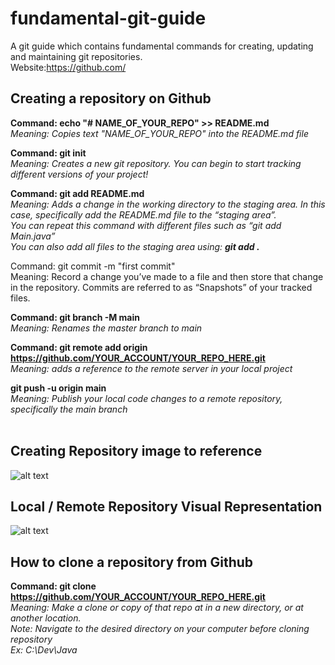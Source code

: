 # fundamental-git-guide
A git guide which contains fundamental commands for creating, updating and maintaining git repositories. 
<br/>Website:https://github.com/ 


## Creating a repository on Github

**Command: echo "# NAME_OF_YOUR_REPO" >> README.md** 
<br/>*Meaning: Copies text "NAME_OF_YOUR_REPO" into the README.md file*


**Command: git init**
<br/>*Meaning: Creates a new git repository. You can begin to start tracking different versions of your project!*


**Command: git add README.md** <br/>
*Meaning: Adds a change in the working directory to the staging area. In this case, specifically add the README.md file to the “staging area”.* <br/> 
*You can repeat this command with different files such as “git add Main.java”* <br/> 
*You can also add all files to the staging area using: **git add .***


Command: git commit -m "first commit" 
<br/>Meaning: Record a change you’ve made to a file and then store that change in the repository. Commits are referred to as “Snapshots” of your tracked files.


**Command: git branch -M main** 
<br/>*Meaning: Renames the master branch to main*


**Command: git remote add origin https://github.com/YOUR_ACCOUNT/YOUR_REPO_HERE.git**
<br/>*Meaning: adds a reference to the remote server in your local project*

**git push -u origin main**
<br/>*Meaning: Publish your local code changes to a remote repository, specifically the main branch*
<br/>
<br/>

## Creating Repository image to reference
![alt text](https://d186loudes4jlv.cloudfront.net/git/images/github_new_repo3.png)


## Local / Remote Repository Visual Representation
![alt text](https://media.dev.to/cdn-cgi/image/width=800%2Cheight=%2Cfit=scale-down%2Cgravity=auto%2Cformat=auto/https%3A%2F%2Fdev-to-uploads.s3.amazonaws.com%2Fuploads%2Farticles%2Fvpxeexqyfvf4hw3zxtbn.png)


## How to clone a repository from Github

**Command: git clone https://github.com/YOUR_ACCOUNT/YOUR_REPO_HERE.git**
<br/>*Meaning: Make a clone or copy of that repo at in a new directory, or at another location.*
<br/>*Note: Navigate to the desired directory on your computer before cloning repository*
<br/>*Ex: C:\Dev\Java*





